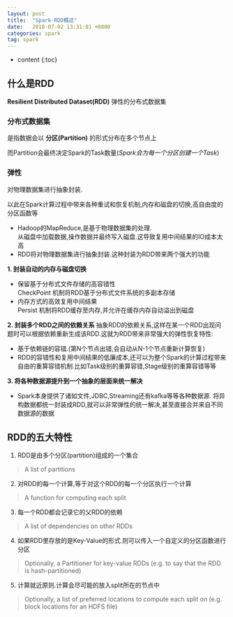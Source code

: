 ```yaml
---
layout: post
title:  "Spark-RDD概述"
date:   2018-07-02 13:31:01 +0800
categories: spark
tag: spark
---
```


* content
{:toc}


## 什么是RDD
**Resilient Distributed Dataset(RDD)** 弹性的分布式数据集  

### 分布式数据集
是指数据会以 **分区(Partition)** 的形式分布在多个节点上  

而Partition会最终决定Spark的Task数量(*Spark会为每一个分区创建一个Task*)  




### 弹性
对物理数据集进行抽象封装.  

以此在Spark计算过程中带来各种重试和恢复机制,内存和磁盘的切换,高自由度的分区函数等  

* Hadoop的MapReduce,是基于物理数据集的处理.  
从磁盘中加载数据,操作数据并最终写入磁盘.这导致复用中间结果的IO成本太高  
* RDD将对物理数据集进行抽象封装.这种封装为RDD带来两个强大的功能

**1. 封装自动的内存与磁盘切换**
* 保留基于分布式文件存储的高容错性  
CheckPoint 机制将RDD基于分布式文件系统的多副本存储
* 内存方式的高效复用中间结果  
Persist 机制将RDD缓存至内存,并允许在缓存内存自动溢出到磁盘

**2. 封装多个RDD之间的依赖关系**
抽象RDD的依赖关系,这样在某一个RDD出现问题时可以根据依赖重新生成该RDD.这就为RDD带来非常强大的弹性恢复特性:
* 基于依赖链的容错.(第N个节点出错,会自动从N-1个节点重新计算恢复) 
* RDD的容错性和复用中间结果的低廉成本,还可以为整个Spark的计算过程带来自由的重算容错机制.比如Task级别的重算容错,Stage级别的重算容错等等

**3. 将各种数据源提升到一个抽象的层面来统一解决**
* Spark本身提供了诸如文件,JDBC,Streaming还有kafka等等各种数据源.
将异构数据都统一封装成RDD,就可以非常弹性的统一解决,甚至直接合并来自不同数据源的数据

## RDD的五大特性
1. RDD是由多个分区(partition)组成的一个集合
>A list of partitions
2. 对RDD的每一个计算,等于对这个RDD的每一个分区执行一个计算
>A function for computing each split
3. 每一个RDD都会记录它的父RDD的依赖
>A list of dependencies on other RDDs
4. 如果RDD里存放的是Key-Value的形式.则可以传入一个自定义的分区函数进行分区
>Optionally, a Partitioner for key-value RDDs (e.g. to say that the RDD is hash-partitioned)
5. 计算就近原则.计算会尽可能的放入split所在的节点中
>Optionally, a list of preferred locations to compute each split on (e.g. block locations for an HDFS file)
